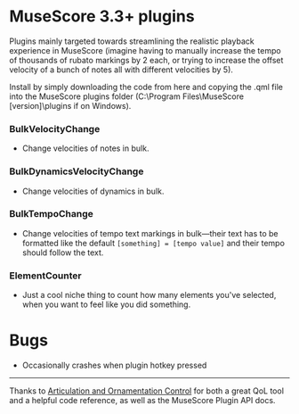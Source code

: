 # MuseScore 3.3+ plugins

Plugins mainly targeted towards streamlining the realistic playback experience in MuseScore (imagine having to manually increase the tempo of thousands of rubato markings by 2 each, or trying to increase the offset velocity of a bunch of notes all with different velocities by 5).

Install by simply downloading the code from here and copying the .qml file into the MuseScore plugins folder (C:\Program Files\MuseScore [version]\plugins if on Windows).

### BulkVelocityChange
- Change velocities of notes in bulk.

### BulkDynamicsVelocityChange
- Change velocities of dynamics in bulk.

### BulkTempoChange
- Change velocities of tempo text markings in bulk—their text has to be formatted like the default `[something] = [tempo value]` and their tempo should follow the text.

### ElementCounter
- Just a cool niche thing to count how many elements you've selected, when you want to feel like you did something.

# Bugs
- Occasionally crashes when plugin hotkey pressed

---

Thanks to [Articulation and Ornamentation Control](https://github.com/BernardGreenberg/MuseScorePlugins) for both a great QoL tool and a helpful code reference, as well as the MuseScore Plugin API docs.

